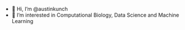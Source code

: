 - 👋 Hi, I’m @austinkunch
- 👀 I’m interested in Computational Biology, Data Science and Machine Learning

<!---
austinkunch/austinkunch is a ✨ special ✨ repository because its `README.md` (this file) appears on your GitHub profile.
You can click the Preview link to take a look at your changes.
--->

